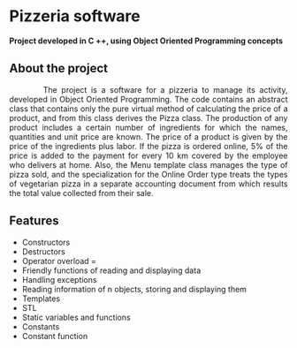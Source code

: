# Pizzeria software
**Project developed in C ++, using Object Oriented Programming concepts**

## About the project
<div align="justify"> &nbsp;&nbsp;&nbsp;&nbsp;&nbsp;&nbsp;&nbsp;&nbsp;The project is a software for a pizzeria to manage its activity, developed in Object Oriented Programming. The code contains an abstract class that contains only the pure virtual method of calculating the price of a product, and from this class derives the Pizza class. The production of any product includes a certain number of ingredients for which the names, quantities and unit price are known. The price of a product is given by the price of the ingredients plus labor. If the pizza is ordered online, 5% of the price is added to the payment for every 10 km covered by the employee who delivers at home. Also, the Menu template class manages the type of pizza sold, and the specialization for the Online Order type treats the types of vegetarian pizza in a separate accounting document from which results the total value collected from their sale.

## Features
* Constructors
* Destructors
* Operator overload =
* Friendly functions of reading and displaying data
* Handling exceptions
* Reading information of n objects, storing and displaying them
* Templates
* STL
* Static variables and functions
* Constants
* Constant function
 
